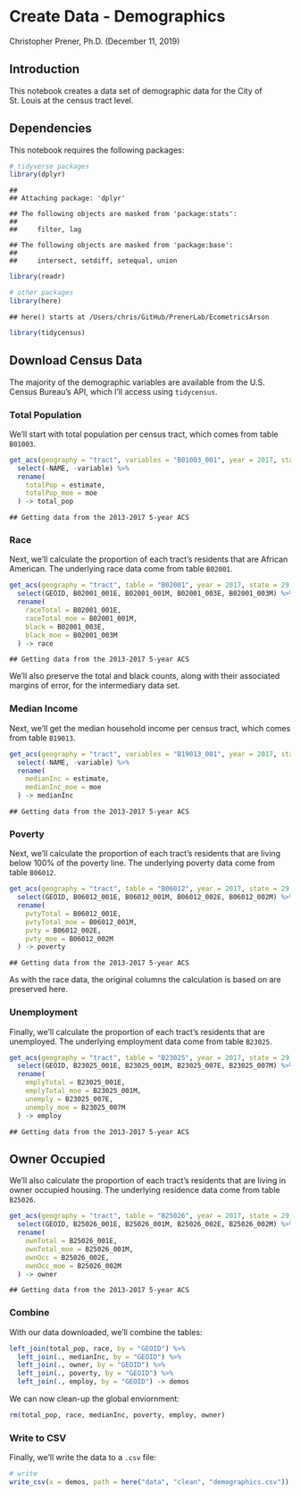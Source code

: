 Create Data - Demographics
================
Christopher Prener, Ph.D.
(December 11, 2019)

## Introduction

This notebook creates a data set of demographic data for the City of
St. Louis at the census tract level.

## Dependencies

This notebook requires the following packages:

``` r
# tidyverse packages
library(dplyr)
```

    ## 
    ## Attaching package: 'dplyr'

    ## The following objects are masked from 'package:stats':
    ## 
    ##     filter, lag

    ## The following objects are masked from 'package:base':
    ## 
    ##     intersect, setdiff, setequal, union

``` r
library(readr)

# other packages
library(here)
```

    ## here() starts at /Users/chris/GitHub/PrenerLab/EcometricsArson

``` r
library(tidycensus)
```

## Download Census Data

The majority of the demographic variables are available from the U.S.
Census Bureau’s API, which I’ll access using `tidycensus`.

### Total Population

We’ll start with total population per census tract, which comes from
table `B01003`.

``` r
get_acs(geography = "tract", variables = "B01003_001", year = 2017, state = 29, county = 510) %>%
  select(-NAME, -variable) %>%
  rename(
    totalPop = estimate,
    totalPop_moe = moe
  ) -> total_pop
```

    ## Getting data from the 2013-2017 5-year ACS

### Race

Next, we’ll calculate the proportion of each tract’s residents that are
African American. The underlying race data come from table `B02001`.

``` r
get_acs(geography = "tract", table = "B02001", year = 2017, state = 29, county = 510, output = "wide") %>%
  select(GEOID, B02001_001E, B02001_001M, B02001_003E, B02001_003M) %>%
  rename(
    raceTotal = B02001_001E,
    raceTotal_moe = B02001_001M,
    black = B02001_003E,
    black_moe = B02001_003M
  ) -> race
```

    ## Getting data from the 2013-2017 5-year ACS

We’ll also preserve the total and black counts, along with their
associated margins of error, for the intermediary data set.

### Median Income

Next, we’ll get the median household income per census tract, which
comes from table `B19013`.

``` r
get_acs(geography = "tract", variables = "B19013_001", year = 2017, state = 29, county = 510) %>%
  select(-NAME, -variable) %>%
  rename(
    medianInc = estimate,
    medianInc_moe = moe
  ) -> medianInc
```

    ## Getting data from the 2013-2017 5-year ACS

### Poverty

Next, we’ll calculate the proportion of each tract’s residents that are
living below 100% of the poverty line. The underlying poverty data come
from table `B06012`.

``` r
get_acs(geography = "tract", table = "B06012", year = 2017, state = 29, county = 510, output = "wide") %>%
  select(GEOID, B06012_001E, B06012_001M, B06012_002E, B06012_002M) %>%
  rename(
    pvtyTotal = B06012_001E,
    pvtyTotal_moe = B06012_001M,
    pvty = B06012_002E,
    pvty_moe = B06012_002M
  ) -> poverty
```

    ## Getting data from the 2013-2017 5-year ACS

As with the race data, the original columns the calculation is based on
are preserved here.

### Unemployment

Finally, we’ll calculate the proportion of each tract’s residents that
are unemployed. The underlying employment data come from table `B23025`.

``` r
get_acs(geography = "tract", table = "B23025", year = 2017, state = 29, county = 510, output = "wide") %>%
  select(GEOID, B23025_001E, B23025_001M, B23025_007E, B23025_007M) %>%
  rename(
    emplyTotal = B23025_001E,
    emplyTotal_moe = B23025_001M,
    unemply = B23025_007E,
    unemply_moe = B23025_007M
  ) -> employ
```

    ## Getting data from the 2013-2017 5-year ACS

## Owner Occupied

We’ll also calculate the proportion of each tract’s residents that are
living in owner occupied housing. The underlying residence data come
from table `B25026`.

``` r
get_acs(geography = "tract", table = "B25026", year = 2017, state = 29, county = 510, output = "wide") %>%
  select(GEOID, B25026_001E, B25026_001M, B25026_002E, B25026_002M) %>%
  rename(
    ownTotal = B25026_001E,
    ownTotal_moe = B25026_001M,
    ownOcc = B25026_002E,
    ownOcc_moe = B25026_002M
  ) -> owner
```

    ## Getting data from the 2013-2017 5-year ACS

### Combine

With our data downloaded, we’ll combine the tables:

``` r
left_join(total_pop, race, by = "GEOID") %>%
  left_join(., medianInc, by = "GEOID") %>%
  left_join(., owner, by = "GEOID") %>%
  left_join(., poverty, by = "GEOID") %>%
  left_join(., employ, by = "GEOID") -> demos
```

We can now clean-up the global enviornment:

``` r
rm(total_pop, race, medianInc, poverty, employ, owner)
```

### Write to CSV

Finally, we’ll write the data to a `.csv` file:

``` r
# write
write_csv(x = demos, path = here("data", "clean", "demographics.csv"))
```
